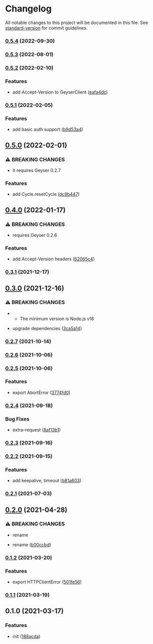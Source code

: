 # Changelog

All notable changes to this project will be documented in this file. See [standard-version](https://github.com/conventional-changelog/standard-version) for commit guidelines.

### [0.5.4](https://github.com/BlackGlory/geyser-js/compare/v0.5.3...v0.5.4) (2022-09-30)

### [0.5.3](https://github.com/BlackGlory/geyser-js/compare/v0.5.2...v0.5.3) (2022-08-01)

### [0.5.2](https://github.com/BlackGlory/geyser-js/compare/v0.5.1...v0.5.2) (2022-02-10)


### Features

* add Accept-Version to GeyserClient ([eafa4dc](https://github.com/BlackGlory/geyser-js/commit/eafa4dc282a428c829ce030bfb88c41148e8a58c))

### [0.5.1](https://github.com/BlackGlory/geyser-js/compare/v0.5.0...v0.5.1) (2022-02-05)


### Features

* add basic auth support ([b9d53a4](https://github.com/BlackGlory/geyser-js/commit/b9d53a46525ff4b2dd2c37bcb0f82862e44ad190))

## [0.5.0](https://github.com/BlackGlory/geyser-js/compare/v0.4.0...v0.5.0) (2022-02-01)


### ⚠ BREAKING CHANGES

* It requires Geyser 0.2.7

### Features

* add Cycle.resetCycle ([dc9b447](https://github.com/BlackGlory/geyser-js/commit/dc9b44777c92ca7933ff809ad01967b06c916848))

## [0.4.0](https://github.com/BlackGlory/geyser-js/compare/v0.3.1...v0.4.0) (2022-01-17)


### ⚠ BREAKING CHANGES

* requires Geyser 0.2.6

### Features

* add Accept-Version headers ([62065c4](https://github.com/BlackGlory/geyser-js/commit/62065c4e8ec7186bfa06228b8f8c2d43e44a7515))

### [0.3.1](https://github.com/BlackGlory/geyser-js/compare/v0.3.0...v0.3.1) (2021-12-17)

## [0.3.0](https://github.com/BlackGlory/geyser-js/compare/v0.2.7...v0.3.0) (2021-12-16)


### ⚠ BREAKING CHANGES

* - The minimum version is Node.js v16

* upgrade dependencies ([3ca5a14](https://github.com/BlackGlory/geyser-js/commit/3ca5a14c29b337b4d2cc9ff3604e5b19759ecc2b))

### [0.2.7](https://github.com/BlackGlory/geyser-js/compare/v0.2.6...v0.2.7) (2021-10-14)

### [0.2.6](https://github.com/BlackGlory/geyser-js/compare/v0.2.5...v0.2.6) (2021-10-06)

### [0.2.5](https://github.com/BlackGlory/geyser-js/compare/v0.2.4...v0.2.5) (2021-10-06)


### Features

* export AbortError ([3774fd0](https://github.com/BlackGlory/geyser-js/commit/3774fd06aa8efd60f57534fe66c3ab5efc2cb691))

### [0.2.4](https://github.com/BlackGlory/geyser-js/compare/v0.2.3...v0.2.4) (2021-09-18)


### Bug Fixes

* extra-request ([8af13b1](https://github.com/BlackGlory/geyser-js/commit/8af13b11ce53e187f41198d41b592d30874948c1))

### [0.2.3](https://github.com/BlackGlory/geyser-js/compare/v0.2.2...v0.2.3) (2021-09-16)

### [0.2.2](https://github.com/BlackGlory/geyser-js/compare/v0.2.1...v0.2.2) (2021-09-15)


### Features

* add keepalive, timeout ([b81a603](https://github.com/BlackGlory/geyser-js/commit/b81a6032e8a2924640be8b7f0067650c672ba02e))

### [0.2.1](https://github.com/BlackGlory/geyser-js/compare/v0.2.0...v0.2.1) (2021-07-03)

## [0.2.0](https://github.com/BlackGlory/geyser-js/compare/v0.1.2...v0.2.0) (2021-04-28)


### ⚠ BREAKING CHANGES

* rename

* rename ([b00ccbd](https://github.com/BlackGlory/geyser-js/commit/b00ccbd89bfd2351f7917b4f4dcbd22d3e297ccc))

### [0.1.2](https://github.com/BlackGlory/geyser-js/compare/v0.1.1...v0.1.2) (2021-03-20)


### Features

* export HTTPClientError ([501fe56](https://github.com/BlackGlory/geyser-js/commit/501fe56c3db0282c1242f89b416384e8a54a2d3b))

### [0.1.1](https://github.com/BlackGlory/geyser-js/compare/v0.1.0...v0.1.1) (2021-03-19)

## 0.1.0 (2021-03-17)


### Features

* init ([188acda](https://github.com/BlackGlory/geyser-js/commit/188acda72c492337d4708e9cbcc254fb25c451b6))
